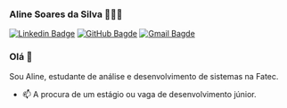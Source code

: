 ### Aline Soares da Silva 👩🏻‍💻

[![Linkedin Badge](https://img.shields.io/badge/-Linkedin-0077B5?style=flat-square&logo=Linkedin&logoColor=white&link=https://www.linkedin.com/in/aline-soares-da-silva)](https://www.linkedin.com/in/aline-soares-da-silva)
[![GitHub Bagde](https://img.shields.io/badge/-Github-000?style=flat-square&logo=Github&logoColor=white&link=https://github.com/Aline595)](https://github.com/Aline595)
[![Gmail Bagde](https://img.shields.io/badge/-Gmail-FF0000?style=flat-square&logo=Gmail&logoColor=white&link=https://aline.as385@gmail.com)](https://aline.as385@gmail.com)

### Olá 👋

<!--
**Aline595/Aline595** is a ✨ _special_ ✨ repository because its `README.md` (this file) appears on your GitHub profile.

Here are some ideas to get you started:

- 🔭 I’m currently working on ...
- 🌱 I’m currently learning ...
- 👯 I’m looking to collaborate on ...
- 🤔 I’m looking for help with ...
- 💬 Ask me about ...
- 📫 How to reach me: ...
- 😄 Pronouns: ...
- ⚡ Fun fact: ...
-->

Sou Aline, estudante de análise e desenvolvimento de sistemas na Fatec.  

- 📫 A procura de um estágio ou vaga de desenvolvimento júnior.
